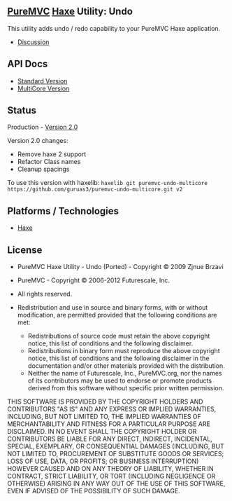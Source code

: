 ## [PureMVC](http://puremvc.github.com/) [Haxe](https://github.com/PureMVC/puremvc-haxe-standard-framework/wiki) Utility: Undo
This utility adds undo / redo capability to your PureMVC Haxe application.

* [Discussion](http://forums.puremvc.org/index.php?topic=888)

## API Docs
* [Standard Version](http://darkstar.puremvc.org/content_header.html?url=http://puremvc.org/pages/docs/Haxe/Utility_Haxe_Undo/doc-standard/&desc=PureMVC%20Standard%20Docs%20Haxe%20Utility:%20Undo)
* [MultiCore Version](http://darkstar.puremvc.org/content_header.html?url=http://puremvc.org/pages/docs/Haxe/Utility_Haxe_Undo/doc-multicore/&desc=PureMVC%20MultiCore%20Docs%20Haxe%20Utility:%20Undo)

## Status
Production - [Version 2.0](https://github.com/guruas3/puremvc-undo-multicore/blob/v2/VERSION)

Version 2.0 changes:
* Remove haxe 2 support
* Refactor Class names
* Cleanup spacings

To use this version with haxelib: `haxelib git puremvc-undo-multicore https://github.com/guruas3/puremvc-undo-multicore.git v2`

## Platforms / Technologies
* [Haxe](http://en.wikipedia.org/wiki/Haxe)

## License
* PureMVC Haxe Utility - Undo (Ported) - Copyright © 2009 Zjnue Brzavi 
* PureMVC - Copyright © 2006-2012 Futurescale, Inc.
* All rights reserved.

* Redistribution and use in source and binary forms, with or without modification, are permitted provided that the following conditions are met:

  * Redistributions of source code must retain the above copyright notice, this list of conditions and the following disclaimer.
  * Redistributions in binary form must reproduce the above copyright notice, this list of conditions and the following disclaimer in the documentation and/or other materials provided with the distribution.
  * Neither the name of Futurescale, Inc., PureMVC.org, nor the names of its contributors may be used to endorse or promote products derived from this software without specific prior written permission.

THIS SOFTWARE IS PROVIDED BY THE COPYRIGHT HOLDERS AND CONTRIBUTORS "AS IS" AND ANY EXPRESS OR IMPLIED WARRANTIES, INCLUDING, BUT NOT LIMITED TO, THE IMPLIED WARRANTIES OF MERCHANTABILITY AND FITNESS FOR A PARTICULAR PURPOSE ARE DISCLAIMED. IN NO EVENT SHALL THE COPYRIGHT HOLDER OR CONTRIBUTORS BE LIABLE FOR ANY DIRECT, INDIRECT, INCIDENTAL, SPECIAL, EXEMPLARY, OR CONSEQUENTIAL DAMAGES (INCLUDING, BUT NOT LIMITED TO, PROCUREMENT OF SUBSTITUTE GOODS OR SERVICES; LOSS OF USE, DATA, OR PROFITS; OR BUSINESS INTERRUPTION) HOWEVER CAUSED AND ON ANY THEORY OF LIABILITY, WHETHER IN CONTRACT, STRICT LIABILITY, OR TORT (INCLUDING NEGLIGENCE OR OTHERWISE) ARISING IN ANY WAY OUT OF THE USE OF THIS SOFTWARE, EVEN IF ADVISED OF THE POSSIBILITY OF SUCH DAMAGE.
